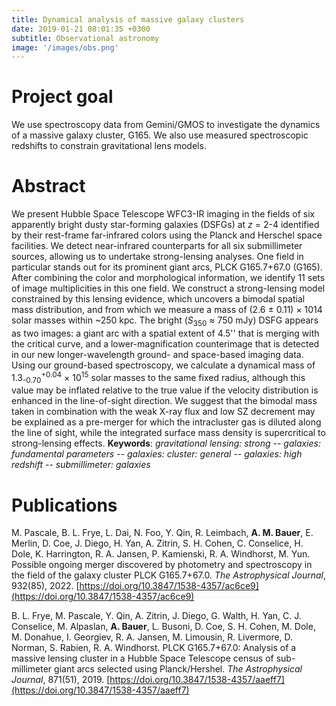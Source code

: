 ```yaml
---
title: Dynamical analysis of massive galaxy clusters
date: 2019-01-21 08:01:35 +0300
subtitle: Observational astronomy
image: '/images/obs.png'
---
```


# Project goal 
We use spectroscopy data from Gemini/GMOS to investigate the dynamics of a massive galaxy cluster, G165. We also use measured spectroscopic redshifts to constrain gravitational lens models.

# Abstract
We present Hubble Space Telescope WFC3-IR imaging in the fields of six apparently bright dusty star-forming galaxies (DSFGs) at _z_ = 2-4 identified by their rest-frame far-infrared colors using the Planck and Herschel space facilities. We detect near-infrared counterparts for all six submillimeter sources, allowing us to undertake strong-lensing analyses. One field in particular stands out for its prominent giant arcs, PLCK G165.7+67.0 (G165). After combining the color and morphological information, we identify 11 sets of image multiplicities in this one field. We construct a strong-lensing model constrained by this lensing evidence, which uncovers a bimodal spatial mass distribution, and from which we measure a mass of (2.6 &plusmn; 0.11) &times; 1014 solar masses within ~250 kpc. The bright (_S_<sub>350</sub> &approx; 750 mJy) DSFG appears as two images: a giant arc with a spatial extent of 4.5'' that is merging with the critical curve, and a lower-magnification counterimage that is detected in our new longer-wavelength ground- and space-based imaging data. Using our ground-based spectroscopy, we calculate a dynamical mass of 1.3<sub>-0.70</sub><sup>+0.04</sup> &times; 10<sup>15</sup> solar masses to the same fixed radius, although this value may be inflated relative to the true value if the velocity distribution is enhanced in the line-of-sight direction. We suggest that the bimodal mass taken in combination with the weak X-ray flux and low SZ decrement may be explained as a pre-merger for which the intracluster gas is diluted along the line of sight, while the integrated surface mass density is supercritical to strong-lensing effects.
**Keywords**: _gravitational lensing: strong_ -- _galaxies: fundamental parameters_ -- _galaxies: cluster: general_ -- _galaxies: high redshift_ -- _submillimeter: galaxies_

# Publications
M. Pascale, B. L. Frye, L. Dai, N. Foo, Y. Qin, R. Leimbach, **A. M. Bauer**, E. Merlin, D. Coe, J. Diego, H. Yan, A. Zitrin, S. H. Cohen, C. Conselice, H. Dole, K. Harrington, R. A. Jansen, P. Kamienski, R. A. Windhorst, M. Yun. Possible ongoing merger discovered by photometry and spectroscopy in the field of the galaxy cluster PLCK G165.7+67.0. _The Astrophysical Journal_, 932(85), 2022. [https://doi.org/10.3847/1538-4357/ac6ce9](https://doi.org/10.3847/1538-4357/ac6ce9)

B. L. Frye, M. Pascale, Y. Qin, A. Zitrin, J. Diego, G. Walth, H. Yan, C. J. Conselice, M. Alpaslan, **A. Bauer**, L. Busoni, D. Coe, S. H. Cohen, M. Dole, M. Donahue, I. Georgiev, R. A. Jansen, M. Limousin, R. Livermore, D. Norman, S. Rabien, R. A. Windhorst. PLCK G165.7+67.0: Analysis of a massive lensing cluster in a Hubble Space Telescope census of sub-millimeter giant arcs selected using Planck/Hershel. _The Astrophysical Journal_, 871(51), 2019. [https://doi.org/10.3847/1538-4357/aaeff7](https://doi.org/10.3847/1538-4357/aaeff7)
